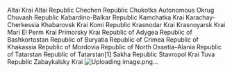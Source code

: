 Altai Krai
Altai Republic
Chechen Republic
Chukotka Autonomous Okrug
Chuvash Republic
Kabardino-Balkar Republic
Kamchatka Krai
Karachay-Cherkessia
Khabarovsk Krai
Komi Republic
Krasnodar Krai
Krasnoyarsk Krai
Mari El
Perm Krai
Primorsky Krai
Republic of Adygea
Republic of Bashkortostan
Republic of Buryatia
Republic of Crimea
Republic of Khakassia
Republic of Mordovia
Republic of North Ossetia–Alania
Republic of Tatarstan
Republic of Tatarstan[1]
Sakha Republic
Stavropol Krai
Tuva Republic
Zabaykalsky Krai
![Uploading image.png…]()


